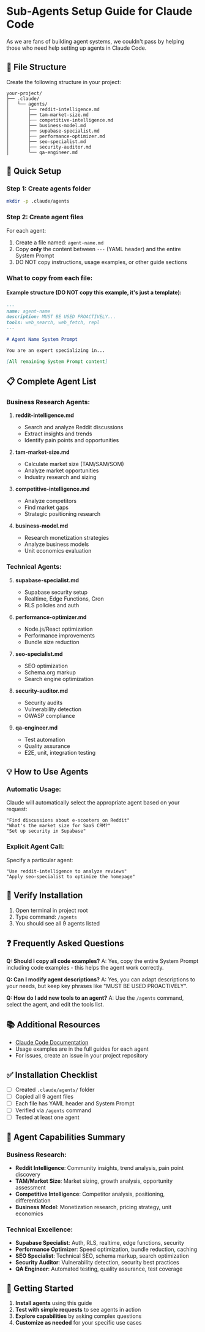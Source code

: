 # Sub-Agents Setup Guide for Claude Code

As we are fans of building agent systems, we couldn't pass by helping those who need help setting up agents in Claude Code.

## 📁 File Structure

Create the following structure in your project:

```
your-project/
├── .claude/
│   └── agents/
│       ├── reddit-intelligence.md
│       ├── tam-market-size.md
│       ├── competitive-intelligence.md
│       ├── business-model.md
│       ├── supabase-specialist.md
│       ├── performance-optimizer.md
│       ├── seo-specialist.md
│       ├── security-auditor.md
│       └── qa-engineer.md
```

## 🚀 Quick Setup

### Step 1: Create agents folder
```bash
mkdir -p .claude/agents
```

### Step 2: Create agent files

For each agent:
1. Create a file named: `agent-name.md`
2. Copy **only** the content between `---` (YAML header) and the entire System Prompt
3. DO NOT copy instructions, usage examples, or other guide sections

### What to copy from each file:

#### Example structure (DO NOT copy this example, it's just a template):
```markdown
---
name: agent-name
description: MUST BE USED PROACTIVELY...
tools: web_search, web_fetch, repl
---

# Agent Name System Prompt

You are an expert specializing in...

[All remaining System Prompt content]
```

## 📋 Complete Agent List

### Business Research Agents:

1. **reddit-intelligence.md**
   - Search and analyze Reddit discussions
   - Extract insights and trends
   - Identify pain points and opportunities

2. **tam-market-size.md**
   - Calculate market size (TAM/SAM/SOM)
   - Analyze market opportunities
   - Industry research and sizing

3. **competitive-intelligence.md**
   - Analyze competitors
   - Find market gaps
   - Strategic positioning research

4. **business-model.md**
   - Research monetization strategies
   - Analyze business models
   - Unit economics evaluation

### Technical Agents:

5. **supabase-specialist.md**
   - Supabase security setup
   - Realtime, Edge Functions, Cron
   - RLS policies and auth

6. **performance-optimizer.md**
   - Node.js/React optimization
   - Performance improvements
   - Bundle size reduction

7. **seo-specialist.md**
   - SEO optimization
   - Schema.org markup
   - Search engine optimization

8. **security-auditor.md**
   - Security audits
   - Vulnerability detection
   - OWASP compliance

9. **qa-engineer.md**
   - Test automation
   - Quality assurance
   - E2E, unit, integration testing

## 💡 How to Use Agents

### Automatic Usage:
Claude will automatically select the appropriate agent based on your request:
```
"Find discussions about e-scooters on Reddit"
"What's the market size for SaaS CRM?"
"Set up security in Supabase"
```

### Explicit Agent Call:
Specify a particular agent:
```
"Use reddit-intelligence to analyze reviews"
"Apply seo-specialist to optimize the homepage"
```

## 🔧 Verify Installation

1. Open terminal in project root
2. Type command: `/agents`
3. You should see all 9 agents listed

## ❓ Frequently Asked Questions

**Q: Should I copy all code examples?**
A: Yes, copy the entire System Prompt including code examples - this helps the agent work correctly.

**Q: Can I modify agent descriptions?**
A: Yes, you can adapt descriptions to your needs, but keep key phrases like "MUST BE USED PROACTIVELY".

**Q: How do I add new tools to an agent?**
A: Use the `/agents` command, select the agent, and edit the tools list.

## 📚 Additional Resources

- [Claude Code Documentation](https://docs.anthropic.com/en/docs/claude-code/sub-agents)
- Usage examples are in the full guides for each agent
- For issues, create an issue in your project repository

## ✅ Installation Checklist

- [ ] Created `.claude/agents/` folder
- [ ] Copied all 9 agent files
- [ ] Each file has YAML header and System Prompt
- [ ] Verified via `/agents` command
- [ ] Tested at least one agent

## 🎯 Agent Capabilities Summary

### Business Research:
- **Reddit Intelligence**: Community insights, trend analysis, pain point discovery
- **TAM/Market Size**: Market sizing, growth analysis, opportunity assessment
- **Competitive Intelligence**: Competitor analysis, positioning, differentiation
- **Business Model**: Monetization research, pricing strategy, unit economics

### Technical Excellence:
- **Supabase Specialist**: Auth, RLS, realtime, edge functions, security
- **Performance Optimizer**: Speed optimization, bundle reduction, caching
- **SEO Specialist**: Technical SEO, schema markup, search optimization
- **Security Auditor**: Vulnerability detection, security best practices
- **QA Engineer**: Automated testing, quality assurance, test coverage

## 🚦 Getting Started

1. **Install agents** using this guide
2. **Test with simple requests** to see agents in action
3. **Explore capabilities** by asking complex questions
4. **Customize as needed** for your specific use cases

